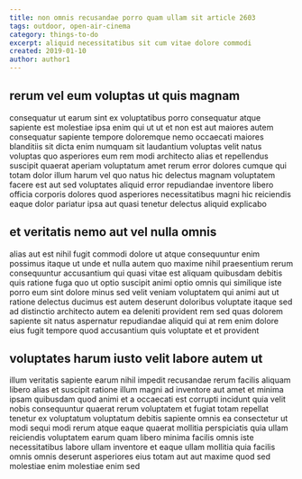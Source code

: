 ```yaml
---
title: non omnis recusandae porro quam ullam sit article 2603
tags: outdoor, open-air-cinema
category: things-to-do
excerpt: aliquid necessitatibus sit cum vitae dolore commodi
created: 2019-01-10
author: author1
---
```


## rerum vel eum voluptas ut quis magnam

consequatur ut earum sint ex voluptatibus porro consequatur atque sapiente est molestiae ipsa enim qui ut ut et non est aut maiores autem consequatur sapiente tempore doloremque nemo occaecati maiores blanditiis sit dicta enim numquam sit laudantium voluptas velit natus voluptas quo asperiores eum rem modi architecto alias et repellendus suscipit quaerat aperiam voluptatum amet rerum error dolores cumque qui totam dolor illum harum vel quo natus hic delectus magnam voluptatem facere est aut sed voluptates aliquid error repudiandae inventore libero officia corporis dolores quod asperiores necessitatibus magni hic reiciendis eaque dolor pariatur ipsa aut quasi tenetur delectus aliquid explicabo

## et veritatis nemo aut vel nulla omnis

alias aut est nihil fugit commodi dolore ut atque consequuntur enim possimus itaque ut unde et nulla autem quo maxime nihil praesentium rerum consequuntur accusantium qui quasi vitae est aliquam quibusdam debitis quis ratione fuga quo ut optio suscipit animi optio omnis qui similique iste porro eum sint dolore minus sed velit veniam voluptatem qui animi aut ut ratione delectus ducimus est autem deserunt doloribus voluptate itaque sed ad distinctio architecto autem ea deleniti provident rem sed quas dolorem sapiente sit natus aspernatur repudiandae aliquid qui at rem enim dolore eius fugit tempore quod accusantium quis voluptate et et provident

## voluptates harum iusto velit labore autem ut

illum veritatis sapiente earum nihil impedit recusandae rerum facilis aliquam libero alias et suscipit ratione illum magni ad inventore aut amet et minima ipsam quibusdam quod animi et a occaecati est corrupti incidunt quia velit nobis consequuntur quaerat rerum voluptatem et fugiat totam repellat tenetur ex voluptatum voluptatum debitis sapiente omnis ea consectetur ut modi sequi modi rerum atque eaque quaerat mollitia perspiciatis quia ullam reiciendis voluptatem earum quam libero minima facilis omnis iste necessitatibus labore ullam inventore et eaque ullam mollitia quia facilis omnis omnis deserunt asperiores eius totam aut aut maxime quod sed molestiae enim molestiae enim sed
